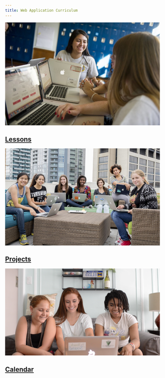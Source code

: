 ```yaml
---
title: Web Application Curriculum
---
```


<section class="class-page">
  <a href="{{ site.url }}/web-app/lessons" class="class-page-card">
    <img src="../assets/images/girls-coding-3.jpg" alt="">
    <h2>Lessons</h2>
  </a>
  <a href="{{ site.url }}/web-app/projects" class="class-page-card">
    <img src="../assets/images/girls-coding-4.jpg" alt="">
    <h2>Projects</h2>
  </a>
  <a href="{{ site.url }}/web-app/calendar" class="class-page-card">
    <img src="../assets/images/girls-coding-2.png" alt="">
    <h2>Calendar</h2>
  </a>
</section>
